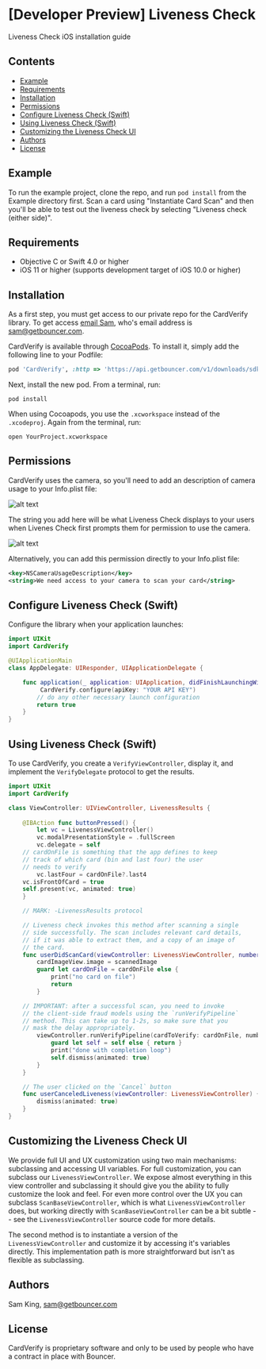 # [Developer Preview] Liveness Check

Liveness Check iOS installation guide

## Contents
* [Example](#example)
* [Requirements](#requirements)
* [Installation](#installation)
* [Permissions](#permissions)
* [Configure Liveness Check (Swift)](#configure-liveness-check-swift)
* [Using Liveness Check (Swift)](#using-liveness-check-swift)
* [Customizing the Liveness Check UI](#customizing-the-liveness-check-ui)
* [Authors](#authors)
* [License](#license)

## Example

To run the example project, clone the repo, and run `pod install` from
the Example directory first. Scan a card using "Instantiate Card Scan"
and then you'll be able to test out the liveness check by selecting
"Liveness check (either side)".

## Requirements

* Objective C or Swift 4.0 or higher
* iOS 11 or higher (supports development target of iOS 10.0 or higher)

## Installation

As a first step, you must get access to our private repo for the CardVerify
library. To get access [email Sam](mailto:sam@getbouncer.com), who's email
address is sam@getbouncer.com.

CardVerify is available through [CocoaPods](https://cocoapods.org). To install
it, simply add the following line to your Podfile:

```ruby
pod 'CardVerify', :http => 'https://api.getbouncer.com/v1/downloads/sdk/card_verify/<API_SECRET>/cardverify-ios-1.0.5021-preview1.tgz'
```

Next, install the new pod. From a terminal, run:

```
pod install
```

When using Cocoapods, you use the `.xcworkspace` instead of the
`.xcodeproj`. Again from the terminal, run:

```
open YourProject.xcworkspace
```

## Permissions

CardVerify uses the camera, so you'll need to add an description of
camera usage to your Info.plist file:

![alt text](https://github.com/getbouncer/cardscan-ios/raw/master/Info.plist.camera.png "Info.plist")

The string you add here will be what Liveness Check displays to your users
when Livenes Check first prompts them for permission to use the camera.

![alt text](https://github.com/getbouncer/cardscan-ios/raw/master/camera_prompt.png "Camera prompt")

Alternatively, you can add this permission directly to your Info.plist
file:

```xml
<key>NSCameraUsageDescription</key>
<string>We need access to your camera to scan your card</string>
```

## Configure Liveness Check (Swift)

Configure the library when your application launches:

```swift
import UIKit
import CardVerify

@UIApplicationMain
class AppDelegate: UIResponder, UIApplicationDelegate {

    func application(_ application: UIApplication, didFinishLaunchingWithOptions launchOptions: [UIApplicationLaunchOptionsKey: Any]?) -> Bool {
    	 CardVerify.configure(apiKey: "YOUR API KEY") 
        // do any other necessary launch configuration
        return true
    }
}
```


## Using Liveness Check (Swift)

To use CardVerify, you create a `VerifyViewController`, display it, and
implement the `VerifyDelegate` protocol to get the results.

```swift
import UIKit
import CardVerify

class ViewController: UIViewController, LivenessResults {
    
    @IBAction func buttonPressed() {
        let vc = LivenessViewController()
        vc.modalPresentationStyle = .fullScreen
        vc.delegate = self
	// cardOnFile is something that the app defines to keep
	// track of which card (bin and last four) the user
	// needs to verify
        vc.lastFour = cardOnFile?.last4
	vc.isFrontOfCard = true
	self.present(vc, animated: true)
    }

    // MARK: -LivenessResults protocol

    // Liveness check invokes this method after scanning a single
    // side successfully. The scan includes relevant card details,
    // if it was able to extract them, and a copy of an image of
    // the card.
    func userDidScanCard(viewController: LivenessViewController, number: String?, name: String?, expiryYear: String?, expiryMonth: String?, scannedImage: UIImage) {
        cardImageView.image = scannedImage
        guard let cardOnFile = cardOnFile else {
            print("no card on file")
            return
        }

	// IMPORTANT: after a successful scan, you need to invoke
	// the client-side fraud models using the `runVerifyPipeline`
	// method. This can take up to 1-2s, so make sure that you
	// mask the delay appropriately.
        viewController.runVerifyPipeline(cardToVerify: cardOnFile, number: number ?? "", expiryYear: expiryYear, expiryMonth: expiryMonth, debugForceError: nil) { [weak self] paymentCard in
            guard let self = self else { return }
            print("done with completion loop")
            self.dismiss(animated: true)
        }
    }

    // The user clicked on the `Cancel` button
    func userCanceledLiveness(viewController: LivenessViewController) {
        dismiss(animated: true)
    }
}
```

## Customizing the Liveness Check UI

We provide full UI and UX customization using two main mechanisms:
subclassing and accessing UI variables. For full customization, you
can subclass our `LivenessViewController`. We expose almost everything
in this view controller and subclassing it should give you the ability
to fully customize the look and feel. For even more control over the
UX you can subclass `ScanBaseViewController`, which is what
`LivenessViewController` does, but working directly with
`ScanBaseViewController` can be a bit subtle -- see the
`LivenessViewController` source code for more details.

The second method is to instantiate a version of the
`LivenessViewController` and customize it by accessing it's variables
directly. This implementation path is more straightforward but isn't
as flexible as subclassing.

## Authors

Sam King, sam@getbouncer.com

## License

CardVerify is proprietary software and only to be used by people who have a contract in place
with Bouncer.
